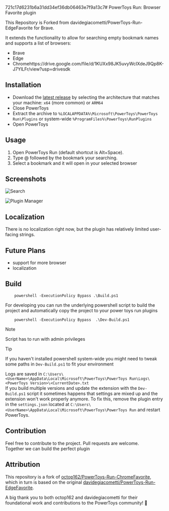 721c17d6231b6a31dd34ef36db06463e7f9a13c7# PowerToys Run: Browser Favorite plugin

This Repository is Forked from davidegiacometti/PowerToys-Run-EdgeFavorite for Brave.

It extends the functionality to allow for searching empty bookmark names and supports a list of browsers:
- Brave
- Edge
- Chromehttps://drive.google.com/file/d/1KUXx98JK5uvyWcIXdeJ9Qp8K-J7YlLFr/view?usp=drivesdk

## Installation

- Download the [latest release](https://github.com/Der-Penz/PowerToys-Run-BrowserFavorite/releases/) by selecting the
  architecture that matches your machine: `x64` (more common) or `ARM64`
- Close PowerToys
- Extract the archive to `%LOCALAPPDATA%\Microsoft\PowerToys\PowerToys Run\Plugins` or system-wide
  `%ProgramFiles%\PowerToys\RunPlugins`
- Open PowerToys

## Usage
1. Open PowerToys Run (default shortcut is Alt+Space).
2. Type @ followed by the bookmark your searching.
3. Select a bookmark and it will open in your selected browser

## Screenshots

![Search](./images/Search.png)

![Plugin Manager](./images/PluginManager.png)

## Localization

There is no localization right now, but the plugin has relatively limited user-facing strings.

## Future Plans

- support for more browser
- localization

## Build

```shell
    powershell -ExecutionPolicy Bypass .\Build.ps1
```

For developing you can run the underlying powershell script to build the project and automatically copy the project to
your power toys run plugins

```shell
    powershell -ExecutionPolicy Bypass  .\Dev-Build.ps1
```

> [!NOTE]  
> Script has to run with admin privileges 

> [!TIP]  
> If you haven't installed powershell system-wide you might need to tweak some paths in `Dev-Build.ps1` to fit your environment

Logs are saved in `C:\Users\<UserName>\AppData\Local\Microsoft\PowerToys\PowerToys Run\Logs\<PowerToys Version>\<CurrentDate>.txt`  
If you build multiple versions and update the extension with the `Dev-Build.ps1` script it sometimes happens that settings are mixed up and the 
extension won't work properly anymore. To fix this, remove the plugin entry in the `settings.json` located at `C:\Users\<UserName>\AppData\Local\Microsoft\PowerToys\PowerToys Run` and restart PowerToys. 

## Contribution

Feel free to contribute to the project. Pull requests are welcome.  
Together we can build the perfect plugin

## Attribution

This repository is a fork of [octop162/PowerToys-Run-ChromeFavorite](https://github.com/octop162/PowerToys-Run-ChromeFavorite), which in turn is based on the original [davidegiacometti/PowerToys-Run-EdgeFavorite](https://github.com/davidegiacometti/PowerToys-Run-EdgeFavorite).

A big thank you to both octop162 and davidegiacometti for their foundational work and contributions to the PowerToys community! 🙏